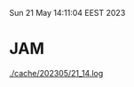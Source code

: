 Sun 21 May 14:11:04 EEST 2023
# JAM
<a href='./cache/202305/21_14.log'>./cache/202305/21_14.log</a>
